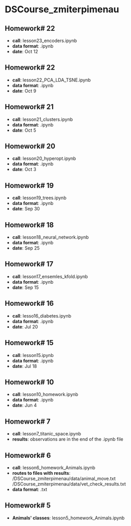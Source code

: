 # DSCourse_zmiterpimenau

## **Homework# 22**
- **call**: lesson23_encoders.ipynb
- **data format**: .ipynb
- **date**: Oct 12

## **Homework# 22**
- **call**: lesson22_PCA_LDA_TSNE.ipynb
- **data format**: .ipynb
- **date**: Oct 9

## **Homework# 21**
- **call**: lesson21_clusters.ipynb
- **data format**: .ipynb
- **date**: Oct 5

## **Homework# 20**
- **call**: lesson20_hyperopt.ipynb
- **data format**: .ipynb
- **date**: Oct 3

## **Homework# 19**
- **call**: lesson19_trees.ipynb
- **data format**: .ipynb
- **date**: Sep 30

## **Homework# 18**
- **call**: lesson18_neural_network.ipynb
- **data format**: .ipynb
- **date**: Sep 25

## **Homework# 17**
- **call**: lesson17_ensemles_kfold.ipynb
- **data format**: .ipynb
- **date**: Sep 15

## **Homework# 16**
- **call**: lesso16_diabetes.ipynb
- **data format**: .ipynb
- **date**: Jul 20


## **Homework# 15**
- **call**: lesson15.ipynb 
- **data format**: .ipynb
- **date**: Jul 18


## **Homework# 10**
- **call**: lesson10_homework.ipynb
- **data format**: .ipynb
- **date**: Jun 4


## **Homework# 7**
- **call**: lesson7_titanic_space.ipynb
- **results**: observations are in the end of the .ipynb file


## **Homework# 6**
- **call**: lesson6_homework_Animals.ipynb
- **routes to files with results**: /DSCourse_zmiterpimenau/data/animal_move.txt
  /DSCourse_zmiterpimenau/data/vet_check_results.txt
- **data format**: .txt

## **Homework# 5**
- **Animals' classes**: lesson5_homework_Animals.ipynb
